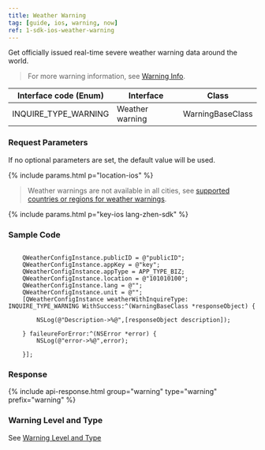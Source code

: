 ```yaml
---
title: Weather Warning
tag: [guide, ios, warning, now]
ref: 1-sdk-ios-weather-warning
---
```


Get officially issued real-time severe weather warning data around the world.

> For more warning information, see [Warning Info](/en/docs/resource/warning-info/).

| Interface code (Enum) | Interface       | Class            |
| --------------------- | --------------- | ---------------- |
| INQUIRE_TYPE_WARNING  | Weather warning | WarningBaseClass |

### Request Parameters

If no optional parameters are set, the default value will be used.

{% include params.html p="location-ios" %}

> Weather warnings are not available in all cities, see [supported countries or regions for weather warnings](/en/docs/resource/warning-info/#supported-regions).

{% include params.html p="key-ios lang-zhen-sdk" %}

### Sample Code

```objc
 
    QWeatherConfigInstance.publicID = @"publicID";
    QWeatherConfigInstance.appKey = @"key";
    QWeatherConfigInstance.appType = APP_TYPE_BIZ;
    QWeatherConfigInstance.location = @"101010100";
    QWeatherConfigInstance.lang = @"";
    QWeatherConfigInstance.unit = @"";
    [QWeatherConfigInstance weatherWithInquireType: INQUIRE_TYPE_WARNING WithSuccess:^(WarningBaseClass *responseObject) {
        
        NSLog(@"Description->%@",[responseObject description]);
        
    } faileureForError:^(NSError *error) {
        NSLog(@"error->%@",error);
        
    }];
```

### Response

{% include api-response.html group="warning" type="warning" prefix="warning" %}

### Warning Level and Type

See [Warning Level and Type](/en/docs/resource/warning-info/)
